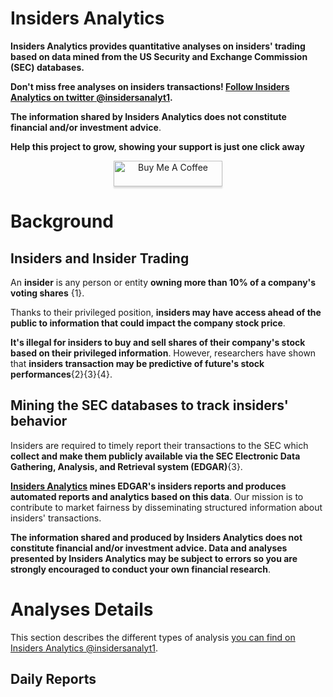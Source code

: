 # **Insiders Analytics**

**Insiders Analytics provides quantitative analyses on insiders' trading based on data mined from the US Security and Exchange Commission (SEC) databases.**

**Don't miss free analyses on insiders transactions! [Follow Insiders Analytics on twitter @insidersanalyt1](https://twitter.com/insidersanalyt1).**

**The information shared by Insiders Analytics does not constitute financial and/or investment advice**.

**Help this project to grow, showing your support is just one click away**

<div style="text-align: center">
  <a href="https://www.buymeacoffee.com/elioami" target="_blank"><img src="https://www.buymeacoffee.com/assets/img/custom_images/orange_img.png" alt="Buy Me A Coffee" style="height: 41px !important;width: 174px !important;box-shadow: 0px 3px 2px 0px rgba(190, 190, 190, 0.5) !important;-webkit-box-shadow: 0px 3px 2px 0px rgba(190, 190, 190, 0.5) !important;" ></a>
</div>

# **Background**

## Insiders and Insider Trading

An **insider** is any person or entity **owning more than 10% of a company's voting shares** {1}. 

Thanks to their privileged position, **insiders may have access ahead of the public to information that could impact the company stock price**. 

**It's illegal for insiders to buy and sell shares of their company's stock based on their privileged information**. However, researchers have shown that **insiders transaction may be predictive of future's stock performances**{2}{3}{4}.

## Mining the SEC databases to track insiders' behavior 

Insiders are required to timely report their transactions to the SEC which **collect and make them publicly available via the SEC Electronic Data Gathering, Analysis, and Retrieval system (EDGAR)**{3}.

**[Insiders Analytics](https://twitter.com/insidersanalyt1) mines EDGAR's insiders reports and produces automated reports and analytics based on this data**. Our mission is to contribute to market fairness by disseminating structured information about insiders' transactions. 

**The information shared and produced by Insiders Analytics does not constitute financial and/or investment advice. Data and analyses presented by Insiders Analytics may be subject to errors so you are strongly encouraged to conduct your own financial research**.

# **Analyses Details**

This section describes the different types of analysis [you can find on Insiders Analytics @insidersanalyt1](https://twitter.com/insidersanalyt1). 

## Daily Reports





